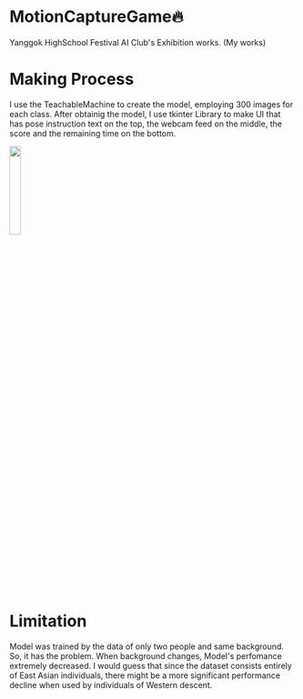 # MotionCaptureGame🔥
Yanggok HighSchool Festival AI Club's Exhibition works. (My works)



# Making Process
I use the TeachableMachine to create the model, employing 300 images for each class. After obtainig the model, I use tkinter Library to make UI that has pose instruction text on the top, the webcam feed on the middle, the score and the remaining time on the bottom.

<img width="20%" src="https://github.com/Evo-AI-Code/MotionCaptureGame/assets/155366937/64e084af-f162-458b-9be5-963e18933bed"/>





# Limitation
Model was trained by the data of only two people and same background. So, it has the problem. When background changes, Model's perfomance extremely decreased. I would guess that since the dataset consists entirely of East Asian individuals, there might be a more significant performance decline when used by individuals of Western descent.
